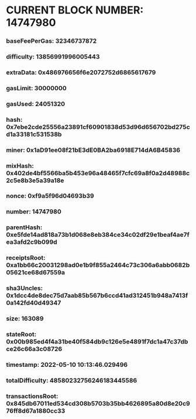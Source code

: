 # CURRENT BLOCK NUMBER: 14747980

### baseFeePerGas: 32346737872
### difficulty: 13856991996005443
### extraData: 0x486976656f6e2072752d6865617679
### gasLimit: 30000000
### gasUsed: 24051320
### hash: 0x7ebe2cde25556a23891cf60901838d53d96d656702bd275cd1a33181c531538b
### miner: 0x1aD91ee08f21bE3dE0BA2ba6918E714dA6B45836
### mixHash: 0x402de4bf5566ba5b453e96a48465f7cfc69a8f0a2d48988c2c5e8b3e5a39a18e
### nonce: 0xf9a5f96d04693b39
### number: 14747980
### parentHash: 0xe5fde14ad818a73b1d068e8eb384ce34c02df29e1beaf4ae7fea3afd2c9b099d
### receiptsRoot: 0xa1bb66c20031298ad0e1b9f855a2464c73c306a6abb0682b05621ce68d67559a
### sha3Uncles: 0x1dcc4de8dec75d7aab85b567b6ccd41ad312451b948a7413f0a142fd40d49347
### size: 163089
### stateRoot: 0x00b985ed4f4a31be40f584db9c126e5e4891f7dc1a47c37dbce26c66a3c08726
### timestamp: 2022-05-10 10:13:46.029496
### totalDifficulty: 48580232756246183445586
### transactionsRoot: 0x845db67011ed534cd308b5703b35bb4626895a80d8e20c976ff8d67a1880cc33
